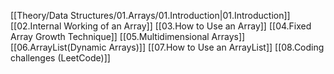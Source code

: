 [[Theory/Data Structures/01.Arrays/01.Introduction|01.Introduction]]
[[02.Internal Working of an Array]]
[[03.How to Use an Array]]
[[04.Fixed Array Growth Technique]]
[[05.Multidimensional Arrays]]
[[06.ArrayList(Dynamic Arrays)]]
[[07.How to Use an ArrayList]]
[[08.Coding challenges (LeetCode)]]
